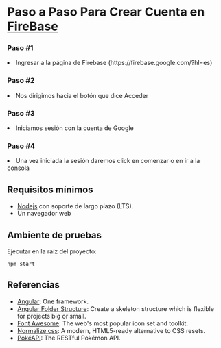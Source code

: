 # Paso a Paso Para Crear Cuenta en [FireBase](https://firebase.google.com/?hl=es)

<h3>Paso #1</h3>
    <li>Ingresar a la página de Firebase (https://firebase.google.com/?hl=es)</li>
 <h3>Paso #2</h3> 
    <li>Nos dirigimos hacia el botón que dice Acceder </li>
 <h3>Paso #3</h3> 
    <li>Iniciamos sesión con la cuenta de Google</li>
 <h3>Paso #4</h3> 
    <li>Una vez iniciada la sesión daremos click en comenzar o en ir a la consola </li>
 


## Requisitos mínimos

- [Nodejs](https://nodejs.org) con soporte de largo plazo (LTS).
- Un navegador web

## Ambiente de pruebas

Ejecutar en la raíz del proyecto:

```
npm start
```

## Referencias

- [Angular](https://angular.io/): One framework.
- [Angular Folder Structure](https://angular-folder-structure.readthedocs.io/en/latest/): Create a skeleton structure which is flexible for projects big or small.
- [Font Awesome](https://fontawesome.com/): The web's most popular icon set and toolkit.
- [Normalize.css](https://necolas.github.io/normalize.css/): A modern, HTML5-ready alternative to CSS resets.
- [PokéAPI](https://pokeapi.co/): The RESTful Pokémon API.
